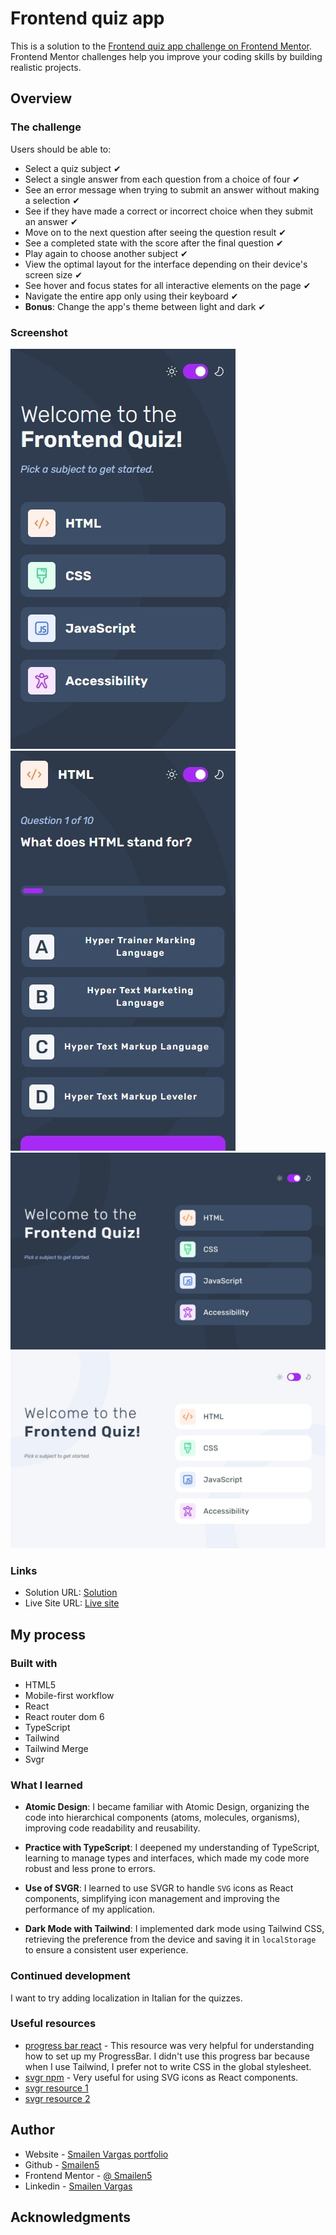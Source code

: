 # Frontend quiz app

This is a solution to the [Frontend quiz app challenge on Frontend Mentor](https://www.frontendmentor.io/challenges/frontend-quiz-app-BE7xkzXQnU). Frontend Mentor challenges help you improve your coding skills by building realistic projects.

## Overview

### The challenge

Users should be able to:

- Select a quiz subject ✔
- Select a single answer from each question from a choice of four ✔
- See an error message when trying to submit an answer without making a selection ✔
- See if they have made a correct or incorrect choice when they submit an answer ✔
- Move on to the next question after seeing the question result ✔
- See a completed state with the score after the final question ✔
- Play again to choose another subject ✔
- View the optimal layout for the interface depending on their device's screen size ✔
- See hover and focus states for all interactive elements on the page ✔
- Navigate the entire app only using their keyboard ✔
- **Bonus**: Change the app's theme between light and dark ✔

### Screenshot

![smartphone](./screenshot/smartphone.jpeg)
![smartphone](./screenshot/smartphone%20quiz.jpeg)
![desktop](./screenshot/desktop%20dark.jpeg)
![desktop](./screenshot/desktop%20ligth.jpeg)

### Links

- Solution URL: [Solution](https://github.com/Smailen5/Frontend-Mentor-Challenge/tree/main/frontend-quiz-app)
- Live Site URL: [Live site](https://bejewelled-creponne-01b996.netlify.app/)

## My process

### Built with

- HTML5
- Mobile-first workflow
- React
- React router dom 6
- TypeScript
- Tailwind
- Tailwind Merge
- Svgr

### What I learned

- **Atomic Design**: I became familiar with Atomic Design, organizing the code into hierarchical components (atoms, molecules, organisms), improving code readability and reusability.

- **Practice with TypeScript**: I deepened my understanding of TypeScript, learning to manage types and interfaces, which made my code more robust and less prone to errors.

- **Use of SVGR**: I learned to use SVGR to handle `SVG` icons as React components, simplifying icon management and improving the performance of my application.

- **Dark Mode with Tailwind**: I implemented dark mode using Tailwind CSS, retrieving the preference from the device and saving it in `localStorage` to ensure a consistent user experience.

### Continued development

I want to try adding localization in Italian for the quizzes.

### Useful resources

- [progress bar react](https://react.dev/reference/react-dom/components/progress) - This resource was very helpful for understanding how to set up my ProgressBar. I didn't use this progress bar because when I use Tailwind, I prefer not to write CSS in the global stylesheet.
- [svgr npm](https://www.npmjs.com/package/vite-plugin-svgr) - Very useful for using SVG icons as React components.
- [svgr resource 1](https://medium.com/@praizjosh/how-to-import-svg-files-as-react-components-in-vite-97d6e1f2c046)
- [svgr resource 2](https://stackoverflow.com/questions/77280652/vite-plugin-svgr-does-not-working-in-vite-react-and-TypeScript)

## Author

- Website - [Smailen Vargas portfolio](https://smailenvargas.com/)
- Github - [Smailen5](https://github.com/Smailen5)
- Frontend Mentor - [@ Smailen5](https://www.frontendmentor.io/profile/Smailen5)
- Linkedin - [Smailen Vargas](https://www.linkedin.com/in/smailen-vargas/)

## Acknowledgments
